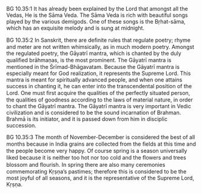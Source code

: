 BG 10.35:1	It has already been explained by the Lord that amongst all the Vedas, He is the Sāma Veda. The Sāma Veda is rich with beautiful songs played by the various demigods. One of these songs is the Bṛhat-sāma, which has an exquisite melody and is sung at midnight.

BG 10.35:2	In Sanskrit, there are deﬁnite rules that regulate poetry; rhyme and meter are not written whimsically, as in much modern poetry. Amongst the regulated poetry, the Gāyatrī mantra, which is chanted by the duly qualiﬁed brāhmaṇas, is the most prominent. The Gāyatrī mantra is mentioned in the Śrīmad-Bhāgavatam. Because the Gāyatrī mantra is especially meant for God realization, it represents the Supreme Lord. This mantra is meant for spiritually advanced people, and when one attains success in chanting it, he can enter into the transcendental position of the Lord. One must ﬁrst acquire the qualities of the perfectly situated person, the qualities of goodness according to the laws of material nature, in order to chant the Gāyatrī mantra. The Gāyatrī mantra is very important in Vedic civilization and is considered to be the sound incarnation of Brahman. Brahmā is its initiator, and it is passed down from him in disciplic succession.

BG 10.35:3	 The month of November-December is considered the best of all months because in India grains are collected from the ﬁelds at this time and the people become very happy. Of course spring is a season universally liked because it is neither too hot nor too cold and the ﬂowers and trees blossom and ﬂourish. In spring there are also many ceremonies commemorating Kṛṣṇa’s pastimes; therefore this is considered to be the most joyful of all seasons, and it is the representative of the Supreme Lord, Kṛṣṇa.